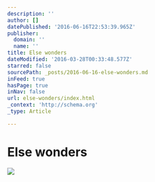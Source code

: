 ```yaml
---
description: ''
author: []
datePublished: '2016-06-16T22:53:39.965Z'
publisher:
  domain: ''
  name: ''
title: Else wonders
dateModified: '2016-03-28T00:33:48.577Z'
starred: false
sourcePath: _posts/2016-06-16-else-wonders.md
inFeed: true
hasPage: true
inNav: false
url: else-wonders/index.html
_context: 'http://schema.org'
_type: Article

---
```

# Else wonders
![](https://the-grid-user-content.s3-us-west-2.amazonaws.com/fa62a77b-1173-4669-b492-efa5f6abdfd9.png)